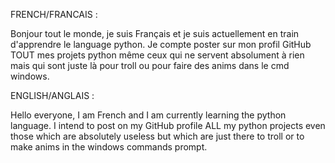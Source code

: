 FRENCH/FRANCAIS :

Bonjour tout le monde, je suis Français et je suis actuellement en train d'apprendre le language python.
Je compte poster sur mon profil GitHub TOUT mes projets python même ceux qui ne servent absolument à rien mais qui sont juste là pour troll ou pour faire des anims dans le cmd windows.


ENGLISH/ANGLAIS :

Hello everyone, I am French and I am currently learning the python language.
I intend to post on my GitHub profile ALL my python projects even those which are absolutely useless but which are just there to troll or to make anims in the windows commands prompt.
